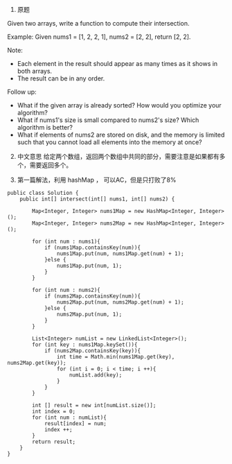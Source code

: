 1. 原题

Given two arrays, write a function to compute their intersection.

Example:
Given nums1 = [1, 2, 2, 1], nums2 = [2, 2], return [2, 2].

Note:
- Each element in the result should appear as many times as it shows in both arrays.
- The result can be in any order.

Follow up:
- What if the given array is already sorted? How would you optimize your algorithm?
- What if nums1's size is small compared to nums2's size? Which algorithm is better?
- What if elements of nums2 are stored on disk, and the memory is limited such that you cannot load all elements into the memory at once?

2. 中文意思
  给定两个数组，返回两个数组中共同的部分，需要注意是如果都有多个，需要返回多个。


3. 第一篇解法，利用 hashMap ， 可以AC，但是只打败了8%
```
public class Solution {
    public int[] intersect(int[] nums1, int[] nums2) {

        Map<Integer, Integer> nums1Map = new HashMap<Integer, Integer>();
        Map<Integer, Integer> nums2Map = new HashMap<Integer, Integer>();

        for (int num : nums1){
            if (nums1Map.containsKey(num)){
                nums1Map.put(num, nums1Map.get(num) + 1);
            }else {
                nums1Map.put(num, 1);
            }
        }

        for (int num : nums2){
            if (nums2Map.containsKey(num)){
                nums2Map.put(num, nums2Map.get(num) + 1);
            }else {
                nums2Map.put(num, 1);
            }
        }

        List<Integer> numList = new LinkedList<Integer>();
        for (int key : nums1Map.keySet()){
            if (nums2Map.containsKey(key)){
                int time = Math.min(nums1Map.get(key), nums2Map.get(key));
                for (int i = 0; i < time; i ++){
                    numList.add(key);
                }
            }
        }

        int [] result = new int[numList.size()];
        int index = 0;
        for (int num : numList){
            result[index] = num;
            index ++;
        }
        return result;
    }
}
```
